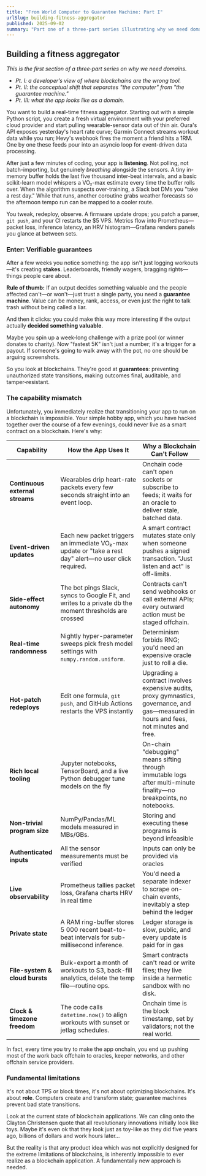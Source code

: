 ```yaml
---
title: "From World Computer to Guarantee Machine: Part I"
urlSlug: building-fitness-aggregator
published: 2025-09-02
summary: "Part one of a three-part series illustrating why we need domains—taking the developer's point of view to show where blockchains fundamentally fall short."
---
```


## Building a fitness aggregator

*This is the first section of a three‑part series on why we need domains.* 

- *Pt. I: a developer’s view of where blockchains are the wrong tool.*
- *Pt. II: the conceptual shift that separates "the computer" from "the guarantee machine."*
- *Pt. III: what the app looks like as a domain.*

You want to build a real-time fitness aggregator. Starting out with a simple Python script, you create a fresh virtual environment with your preferred cloud provider and start pulling wearable-sensor data out of thin air. Oura's API exposes yesterday's heart rate curve; Garmin Connect streams workout data while you run; Hevy's webhook fires the moment a friend hits a 1RM. One by one these feeds pour into an asyncio loop for event-driven data processing.

After just a few minutes of coding, your app is **listening**. Not polling, not batch-importing, but genuinely *breathing* alongside the sensors. A tiny in-memory buffer holds the last five thousand inter-beat intervals, and a basic scikit-learn model whispers a VO₂-max estimate every time the buffer rolls over. When the algorithm suspects over-training, a Slack bot DMs you "take a rest day." While that runs, another coroutine grabs weather forecasts so the afternoon tempo run can be mapped to a cooler route.

You tweak, redeploy, observe. A firmware update drops; you patch a parser, `git push`, and your CI restarts the $5 VPS. Metrics flow into Prometheus—packet loss, inference latency, an HRV histogram—Grafana renders panels you glance at between sets.

### Enter: Verifiable guarantees

After a few weeks you notice something: the app isn't just logging workouts—it's creating **stakes**. Leaderboards, friendly wagers, bragging rights—things people care about.

**Rule of thumb:** If an output decides something valuable and the people affected can't—or won't—just trust a single party, you need a **guarantee machine**. Value can be money, rank, access, or even just the right to talk trash without being called a liar.

And then it clicks: you could make this way more interesting if the output actually **decided something valuable**.

Maybe you spin up a week‑long challenge with a prize pool (or winner donates to charity). Now "fastest 5K" isn't just a number; it's a trigger for a payout. If someone's going to walk away with the pot, no one should be arguing screenshots.

So you look at blockchains. They're good at **guarantees**: preventing unauthorized state transitions, making outcomes final, auditable, and tamper‑resistant.

### The capability mismatch

Unfortunately, you immediately realize that transitioning your app to run on a blockchain is impossible. Your simple hobby app, which you have hacked together over the course of a few evenings, could never live as a smart contract on a blockchain. Here's why:

<div class="table-wrapper">

| Capability  | How the App Uses It | Why a Blockchain Can't Follow |
| --- | --- | --- |
| **Continuous external streams** | Wearables drip heart-rate packets every few seconds straight into an event loop. | Onchain code can't open sockets or subscribe to feeds; it waits for an oracle to deliver stale, batched data. |
| **Event-driven updates** | Each new packet triggers an immediate VO₂-max update or "take a rest day" alert—no user click required. | A smart contract mutates state only when someone pushes a signed transaction. "Just listen and act" is off-limits. |
| **Side-effect autonomy** | The bot pings Slack, syncs to Google Fit, and writes to a private db the moment thresholds are crossed | Contracts can't send webhooks or call external APIs; every outward action must be staged offchain. |
| **Real-time randomness** | Nightly hyper-parameter sweeps pick fresh model settings with `numpy.random.uniform`. | Determinism forbids RNG; you'd need an expensive oracle just to roll a die. |
| **Hot-patch redeploys** | Edit one formula, `git push`, and GitHub Actions restarts the VPS instantly | Upgrading a contract involves expensive audits, proxy gymnastics, governance, and gas—measured in hours and fees, not minutes and free. |
| **Rich local tooling** | Jupyter notebooks, TensorBoard, and a live Python debugger tune models on the fly | On-chain "debugging" means sifting through immutable logs after multi-minute finality—no breakpoints, no notebooks. |
| **Non-trivial program size** | NumPy/Pandas/ML models measured in MBs/GBs. | Storing and executing these programs is beyond infeasible |
| **Authenticated inputs** | All the sensor measurements must be verified | Inputs can only be provided via oracles |
| **Live observability** | Prometheus tallies packet loss, Grafana charts HRV in real time | You'd need a separate indexer to scrape on-chain events, inevitably a step behind the ledger |
| **Private state** | A RAM ring-buffer stores 5 000 recent beat-to-beat intervals for sub-millisecond inference. | Ledger storage is slow, public, and every update is paid for in gas |
| **File-system & cloud bursts** | Bulk-export a month of workouts to S3, back-fill analytics, delete the temp file—routine ops. | Smart contracts can't read or write files; they live inside a hermetic sandbox with no disk. |
| **Clock & timezone freedom** | The code calls `datetime.now()` to align workouts with sunset or jetlag schedules. | Onchain time is the block timestamp, set by validators; not the real world. |

</div>

In fact, every time you try to make the app onchain, you end up pushing most of the work back offchain to oracles, keeper networks, and other offchain service providers.

### Fundamental limitations

It's not about TPS or block times, it's not about optimizing blockchains. It's about **role**. Computers create and transform state; guarantee machines prevent bad state transitions. 

Look at the current state of blockchain applications. We can cling onto the Clayton Christensen quote that all revolutionary innovations initially look like toys. Maybe it's even ok that they look just as toy-like as they did five years ago, billions of dollars and work hours later…

But the reality is that any product idea which was not explicitly designed for the extreme limitations of blockchains, is inherently impossible to ever realize as a blockchain application. A fundamentally new approach is needed.
